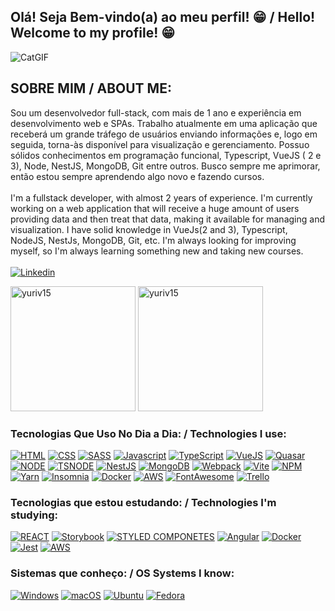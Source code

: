 ## Olá! Seja Bem-vindo(a) ao meu perfil! 😁 / Hello! Welcome to my profile! 😁

![CatGIF](https://user-images.githubusercontent.com/65895389/197408836-1a7794fd-f795-45d7-9839-90ef67667e32.gif)


## SOBRE MIM / ABOUT ME: 

Sou um desenvolvedor full-stack, com mais de 1 ano e experiência em desenvolvimento web e SPAs. Trabalho atualmente em uma aplicação que receberá um grande tráfego de usuários enviando informações e, logo em seguida, torna-às disponível para visualização e gerenciamento. Possuo sólidos conhecimentos em programação funcional, Typescript, VueJS ( 2 e 3), Node, NestJS, MongoDB, Git entre outros. Busco sempre me aprimorar, então estou sempre aprendendo algo novo e fazendo cursos.
<br><br>
I'm a fullstack developer, with almost 2 years of experience. I'm currently working on a web application that will receive a huge amount of users providing data and then treat that data, making it available for managing and visualization. I have solid knowledge in VueJs(2 and 3), Typescript, NodeJS, NestJs, MongoDB, Git, etc. I'm always looking for improving myself, so I'm always learning something new and taking new courses.
<br><br>
[![Linkedin](https://img.shields.io/badge/LinkedIn-0077B5?style=for-the-badge&logo=linkedin&logoColor=white)](https://www.linkedin.com/in/yuriv13/)

 <img height="200px" src="https://github-readme-stats-beryl.vercel.app/api?username=yuriv15&theme=tokyonight&show_icons=true" alt="yuriv15"><img>
 <img height="200px" src="https://github-readme-stats-beryl.vercel.app/api/top-langs/?username=yuriv15&theme=tokyonight" alt="yuriv15"><img>



### Tecnologias Que Uso No Dia a Dia: / Technologies I use:


[![HTML](https://img.shields.io/badge/HTML5-E34F26?style=for-the-badge&logo=html5&logoColor=white)](#)
[![CSS](https://img.shields.io/badge/CSS3-1572B6?style=for-the-badge&logo=css3&logoColor=white)](#)
[![SASS](https://img.shields.io/badge/Sass-CC6699?style=for-the-badge&logo=sass&logoColor=white)](#)
[![Javascript](https://img.shields.io/badge/JavaScript-F7DF1E?style=for-the-badge&logo=javascript&logoColor=black)](#)
[![TypeScript](https://img.shields.io/badge/TypeScript-007ACC?style=for-the-badge&logo=typescript&logoColor=white)](#)
[![VueJS](https://img.shields.io/badge/Vue.js-35495E?style=for-the-badge&logo=vuedotjs&logoColor=4FC08D)](#)
[![Quasar](https://img.shields.io/badge/Quasar-1976D2?style=for-the-badge&logo=quasar&logoColor=white)](#)
[![NODE](https://img.shields.io/badge/Node.js-43853D?style=for-the-badge&logo=node.js&logoColor=white)](#)
[![TSNODE](https://img.shields.io/badge/ts--node-3178C6?style=for-the-badge&logo=ts-node&logoColor=white)](#)
[![NestJS](https://img.shields.io/badge/nestjs-E0234E?style=for-the-badge&logo=nestjs&logoColor=white)](#)
[![MongoDB](https://img.shields.io/badge/MongoDB-4EA94B?style=for-the-badge&logo=mongodb&logoColor=white)](#)
[![Webpack](https://img.shields.io/badge/Webpack-8DD6F9?style=for-the-badge&logo=Webpack&logoColor=white)](#)
[![Vite](https://img.shields.io/badge/vite-%23646CFF.svg?style=for-the-badge&logo=vite&logoColor=white)](#)
[![NPM](https://img.shields.io/badge/npm-CB3837?style=for-the-badge&logo=npm&logoColor=white)](#)
[![Yarn](https://img.shields.io/badge/Yarn-2C8EBB?style=for-the-badge&logo=yarn&logoColor=white)](#)
[![Insomnia](https://img.shields.io/badge/Insomnia-5849be?style=for-the-badge&logo=Insomnia&logoColor=white)](#)
[![Docker](https://img.shields.io/badge/Docker-2CA5E0?style=for-the-badge&logo=docker&logoColor=white)](#)
[![AWS](https://img.shields.io/badge/Amazon_AWS-232F3E?style=for-the-badge&logo=amazon-aws&logoColor=white)](#)
[![FontAwesome](https://img.shields.io/badge/Font_Awesome-339AF0?style=for-the-badge&logo=fontawesome&logoColor=white)](#)
[![Trello](https://img.shields.io/badge/Trello-0052CC?style=for-the-badge&logo=trello&logoColor=white)](#)


### Tecnologias que estou estudando: / Technologies I'm studying:

[![REACT](https://img.shields.io/badge/React-20232A?style=for-the-badge&logo=react&logoColor=61DAFB)](#)
[![Storybook](https://img.shields.io/badge/-Storybook-FF4785?style=for-the-badge&logo=storybook&logoColor=white)](#)
[![STYLED COMPONETES](https://img.shields.io/badge/styled--components-DB7093?style=for-the-badge&logo=styled-components&logoColor=white)](#)
[![Angular](https://img.shields.io/badge/Angular-DD0031?style=for-the-badge&logo=angular&logoColor=white)](#)
[![Docker](https://img.shields.io/badge/Docker-2CA5E0?style=for-the-badge&logo=docker&logoColor=white)](#)
[![Jest](https://img.shields.io/badge/Jest-C21325?style=for-the-badge&logo=jest&logoColor=white)](#)
[![AWS](https://img.shields.io/badge/Amazon_AWS-232F3E?style=for-the-badge&logo=amazon-aws&logoColor=white)](#)


### Sistemas que conheço: / OS Systems I know:

[![Windows](https://img.shields.io/badge/Windows-0078D6?style=for-the-badge&logo=windows&logoColor=white)](#)
[![macOS](https://img.shields.io/badge/mac%20os-000000?style=for-the-badge&logo=macos&logoColor=F0F0F0)](#)
[![Ubuntu](https://img.shields.io/badge/Ubuntu-E95420?style=for-the-badge&logo=ubuntu&logoColor=white)](#)
[![Fedora](https://img.shields.io/badge/Fedora-294172?style=for-the-badge&logo=fedora&logoColor=white)](#)
[![]()](#)
[![]()](#)
[![]()](#)

